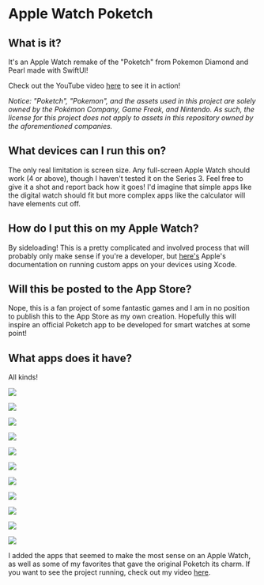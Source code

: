 # Apple Watch Poketch

## What is it?

It's an Apple Watch remake of the "Poketch" from Pokemon Diamond and Pearl made with SwiftUI!

Check out the YouTube video [here](https://www.youtube.com/watch?v=EW62MN3cy_k) to see it in action!

_Notice: "Poketch", "Pokemon", and the assets used in this project are solely owned by the Pokémon Company, Game Freak, and Nintendo. As such, the license for this project does not apply to assets in this repository owned by the aforementioned companies._

## What devices can I run this on?

The only real limitation is screen size. Any full-screen Apple Watch should work (4 or above), though I haven't tested it on the Series 3. Feel free to give it a shot and report back how it goes! I'd imagine that simple apps like the digital watch should fit but more complex apps like the calculator will have elements cut off.

## How do I put this on my Apple Watch?

By sideloading! This is a pretty complicated and involved process that will probably only make sense if you're a developer, but [here's](https://developer.apple.com/documentation/xcode/running-your-app-in-the-simulator-or-on-a-device) Apple's documentation on running custom apps on your devices using Xcode.

## Will this be posted to the App Store?

Nope, this is a fan project of some fantastic games and I am in no position to publish this to the App Store as my own creation. Hopefully this will inspire an official Poketch app to be developed for smart watches at some point!

## What apps does it have?

All kinds!

![](/Resources/device-screenshots/simulator-screenshot-digital-watch.png)

![](/Resources/device-screenshots/simulator-screenshot-calculator.png)

![](/Resources/device-screenshots/simulator-screenshot-pedometer.png)

![](/Resources/device-screenshots/simulator-screenshot-dowsing-machine.png)

![](/Resources/device-screenshots/simulator-screenshot-counter.png)

![](/Resources/device-screenshots/simulator-screenshot-analog-watch.png)

![](/Resources/device-screenshots/simulator-screenshot-marking-map.png)

![](/Resources/device-screenshots/simulator-screenshot-coin-toss.png)

![](/Resources/device-screenshots/simulator-screenshot-move-tester.png)

![](/Resources/device-screenshots/simulator-screenshot-color-changer-green.png)

![](/Resources/device-screenshots/simulator-screenshot-color-changer-stopwatch.png)

I added the apps that seemed to make the most sense on an Apple Watch, as well as some of my favorites that gave the original Poketch its charm. If you want to see the project running, check out my video [here](https://www.youtube.com/watch?v=EW62MN3cy_k).
